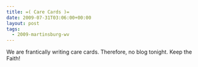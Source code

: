 ```yaml
---
title: =( Care Cards )=
date: 2009-07-31T03:06:00+00:00
layout: post
tags:
  - 2009-martinsburg-wv
---
```

We are frantically writing care cards. Therefore, no blog tonight. Keep the Faith!